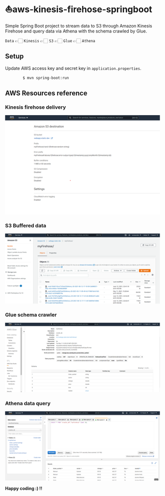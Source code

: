 # ⛵️aws-kinesis-firehose-springboot
Simple Spring Boot project to stream data to S3 through Amazon Kinesis Firehose and query data via Athena with the schema crawled by Glue.

`Data` 👉🏻 `Kinesis` 👉🏻 `S3` 👉🏻 `Glue` 👉🏻 `Athena`

## Setup
Update AWS access key and secret key in `application.properties`.

```sh
        $ mvn spring-boot:run
```

## AWS Resources reference
### Kinesis firehose delivery
![Kinesis firehose delivery](https://raw.githubusercontent.com/tamdilip/aws-kinesis-firehose-springboot/main/src/main/resources/images/kinesis-s3.png)
### S3 Buffered data
![Kinesis firehose delivery](https://raw.githubusercontent.com/tamdilip/aws-kinesis-firehose-springboot/main/src/main/resources/images/s3.png)
### Glue schema crawler
![Kinesis firehose delivery](https://raw.githubusercontent.com/tamdilip/aws-kinesis-firehose-springboot/main/src/main/resources/images/Glue.png)
### Athena data query
![Kinesis firehose delivery](https://raw.githubusercontent.com/tamdilip/aws-kinesis-firehose-springboot/main/src/main/resources/images/Athena.png)

**Happy coding :) !!**
